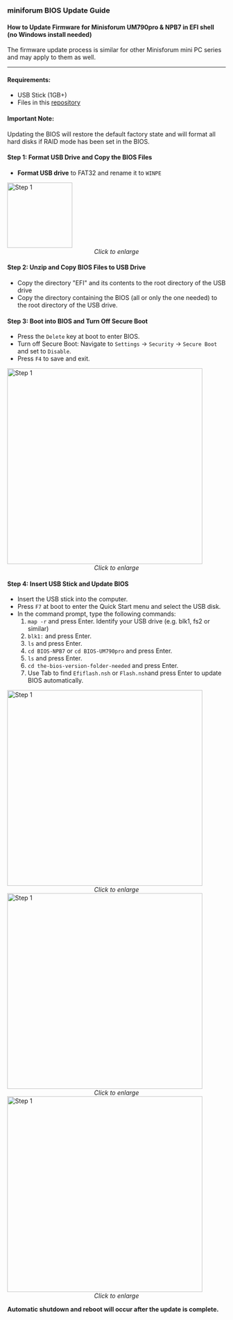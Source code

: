 ### miniforum BIOS Update Guide
#### How to Update Firmware for Minisforum UM790pro & NPB7 in EFI shell<br>(no Windows install needed)

The firmware update process is similar for other Minisforum mini PC series and may apply to them as well.

---
#### Requirements:
- USB Stick (1GB+)
- Files in this [repository](https://github.com/rezzorix/minisforum-bios-updates)

#### Important Note:
Updating the BIOS will restore the default factory state and will format all hard disks if RAID mode has been set in the BIOS.

#### Step 1: Format USB Drive and Copy the BIOS Files
- **Format USB drive** to FAT32 and rename it to `WINPE`

<a href="https://github.com/rezzorix/minisforum-bios-updates/blob/6335bb8733b1f6b69579be4659932d8c3c8719d4/Readme-Files/step1_format-usb.png" target="_blank">
  <img src="https://github.com/rezzorix/minisforum-bios-updates/blob/6335bb8733b1f6b69579be4659932d8c3c8719d4/Readme-Files/step1_format-usb.png" alt="Step 1" width="150">
</a>
<div style="text-align: center;">
  <em>Click to enlarge</em>
</div>



#### Step 2: Unzip and Copy BIOS Files to USB Drive
- Copy the directory "EFI" and its contents to the root directory of the USB drive
- Copy the directory containing the BIOS (all or only the one needed) to the root directory of the USB drive.

#### Step 3: Boot into BIOS and Turn Off Secure Boot
- Press the `Delete` key at boot to enter BIOS.
- Turn off Secure Boot: Navigate to `Settings` → `Security` → `Secure Boot` and set to `Disable`.
- Press `F4` to save and exit.

<a href="https://github.com/rezzorix/minisforum-bios-updates/blob/6335bb8733b1f6b69579be4659932d8c3c8719d4/Readme-Files/step3_turnoff_secureboot.png" target="_blank">
  <img src="https://github.com/rezzorix/minisforum-bios-updates/blob/6335bb8733b1f6b69579be4659932d8c3c8719d4/Readme-Files/step3_turnoff_secureboot.png" alt="Step 1" width="450">
</a>
<div style="text-align: center;">
  <em>Click to enlarge</em>
</div>

#### Step 4: Insert USB Stick and Update BIOS
- Insert the USB stick into the computer.
- Press `F7` at boot to enter the Quick Start menu and select the USB disk.
- In the command prompt, type the following commands:
  1. `map -r` and press Enter. Identify your USB drive (e.g. blk1, fs2 or similar)
  2. `blk1:` and press Enter.
  3. `ls` and press Enter.
  4. `cd BIOS-NPB7` or `cd BIOS-UM790pro` and press Enter.
  5. `ls` and press Enter.
  6.  `cd the-bios-version-folder-needed` and press Enter.
  7. Use Tab to find `Efiflash.nsh` or `Flash.nsh`and press Enter to update BIOS automatically.

<a href="https://github.com/rezzorix/minisforum-bios-updates/blob/6335bb8733b1f6b69579be4659932d8c3c8719d4/Readme-Files/step4_bootfromusb.png" target="_blank">
  <img src="https://github.com/rezzorix/minisforum-bios-updates/blob/6335bb8733b1f6b69579be4659932d8c3c8719d4/Readme-Files/step4_bootfromusb.png" alt="Step 1" width="450">
</a>
<div style="text-align: center;">
  <em>Click to enlarge</em>
</div>

<a href="https://github.com/rezzorix/minisforum-bios-updates/blob/6335bb8733b1f6b69579be4659932d8c3c8719d4/Readme-Files/step4_efibios1.png" target="_blank">
  <img src="https://github.com/rezzorix/minisforum-bios-updates/blob/6335bb8733b1f6b69579be4659932d8c3c8719d4/Readme-Files/step4_efibios1.png" alt="Step 1" width="450">
</a>
<div style="text-align: center;">
  <em>Click to enlarge</em>
</div>

<a href="https://github.com/rezzorix/minisforum-bios-updates/blob/6335bb8733b1f6b69579be4659932d8c3c8719d4/Readme-Files/step4_efibios2.png" target="_blank">
  <img src="https://github.com/rezzorix/minisforum-bios-updates/blob/6335bb8733b1f6b69579be4659932d8c3c8719d4/Readme-Files/step4_efibios2.png" alt="Step 1" width="450">
</a>
<div style="text-align: center;">
  <em>Click to enlarge</em>
</div>

**Automatic shutdown and reboot will occur after the update is complete.**


